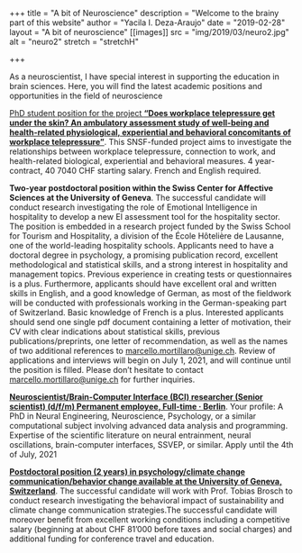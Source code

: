 +++
title = "A bit of Neuroscience"
description = "Welcome to the brainy part of this website"
author = "Yacila I. Deza-Araujo"
date = "2019-02-28"
layout = "A bit of neuroscience"
[[images]]
  src = "img/2019/03/neuro2.jpg"
  alt = "neuro2"
  stretch = "stretchH"

+++

As a neuroscientist, I have special interest in supporting the education in brain sciences.
Here, you will find the latest academic positions and opportunities in the field of neuroscience

[PhD student position for the project **“Does workplace telepressure get under the skin? An ambulatory assessment study of well-being and health-related physiological, experiential and behavioral concomitants of workplace telepressure”**](https://www.unige.ch/asso-etud/adepsy/stage-emploi/phd-student-position-4-years/). This SNSF-funded project aims to investigate the relationships between workplace telepressure, connection to work, and health-related biological, experiential and behavioral measures. 4 year-contract, 40 7040 CHF starting salary. French and English required.

**Two-year postdoctoral position within the Swiss Center for Affective Sciences at the University of Geneva**. The successful candidate will conduct research investigating the role of Emotional Intelligence in hospitality to develop a new EI assessment tool for the hospitality sector. The position is embedded in a research project funded by the Swiss School for Tourism and Hospitality, a division of the École Hôtelière de Lausanne, one of the world-leading hospitality schools. Applicants need to have a doctoral degree in psychology, a promising publication record, excellent methodological and statistical skills, and a strong interest in hospitality and management topics. Previous experience in creating tests or questionnaires is a plus. Furthermore, applicants should have excellent oral and written skills in English, and a good knowledge of German, as most of the fieldwork will be conducted with professionals working in the German-speaking part of Switzerland. Basic knowledge of French is a plus. Interested applicants should send one single pdf document containing a letter of motivation, their CV with clear indications about statistical skills, previous publications/preprints, one letter of recommendation, as well as the names of two additional references to marcello.mortillaro@unige.ch. Review of applications and interviews will begin on July 1, 2021, and will continue until the position is filled. Please don’t hesitate to contact marcello.mortillaro@unige.ch for further inquiries.

[**Neuroscientist/Brain-Computer Interface (BCI) researcher (Senior scientist) (d/f/m)
Permanent employee, Full-time · Berlin**](https://eternity-health.jobs.personio.de/job/390153). Your profile: A PhD in Neural Engineering, Neuroscience, Psychology, or a similar computational subject involving advanced data analysis and programming. Expertise of the scientific literature on neural entrainment, neural oscillations, brain-computer interfaces, SSVEP, or similar. Apply until the 4th of July, 2021

[**Postdoctoral position (2 years) in psychology/climate change communication/behavior change available at the University of Geneva, Switzerland**](https://www.unige.ch/fapse/decisionlab/files/8416/2263/4405/CCC_PostDoc_Geneva.pdf). The successful candidate will work with Prof. Tobias Brosch to conduct research investigating the behavioral impact of sustainability and climate change communication strategies.The successful candidate will moreover benefit from excellent working conditions including a competitive salary (beginning at about CHF 81’000 before taxes and social charges) and additional funding for conference travel and education.










